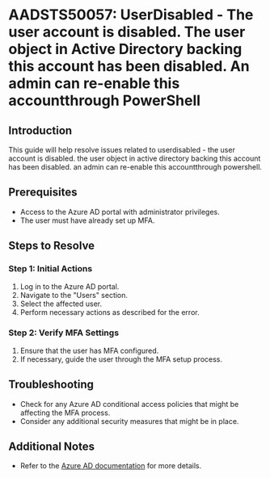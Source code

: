 
# AADSTS50057: UserDisabled - The user account is disabled. The user object in Active Directory backing this account has been disabled. An admin can re-enable this accountthrough PowerShell

## Introduction
This guide will help resolve issues related to userdisabled - the user account is disabled. the user object in active directory backing this account has been disabled. an admin can re-enable this accountthrough powershell.

## Prerequisites
- Access to the Azure AD portal with administrator privileges.
- The user must have already set up MFA.

## Steps to Resolve

### Step 1: Initial Actions
1. Log in to the Azure AD portal.
2. Navigate to the "Users" section.
3. Select the affected user.
4. Perform necessary actions as described for the error.

### Step 2: Verify MFA Settings
1. Ensure that the user has MFA configured.
2. If necessary, guide the user through the MFA setup process.

## Troubleshooting
- Check for any Azure AD conditional access policies that might be affecting the MFA process.
- Consider any additional security measures that might be in place.

## Additional Notes
- Refer to the [Azure AD documentation](https://learn.microsoft.com/en-us/azure/active-directory/) for more details.
